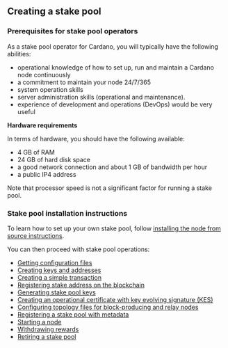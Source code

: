 ## Creating a stake pool

### Prerequisites for stake pool operators

As a stake pool operator for Cardano, you will typically have the following abilities:

* operational knowledge of how to set up, run and maintain a Cardano node continuously
* a commitment to maintain your node 24/7/365
* system operation skills
* server administration skills (operational and maintenance).
* experience of development and operations (DevOps) would be very useful

**Hardware requirements**

In terms of hardware, you should have the following available:

* 4 GB of RAM
* 24 GB of hard disk space
* a good network connection and about 1 GB of bandwidth per hour
* a public IP4 address

Note that processor speed is not a significant factor for running a stake pool.

### Stake pool installation instructions

To learn how to set up your own stake pool, follow [installing the node from source instructions](https://github.com/input-output-hk/cardano-node/blob/master/doc/getting-started/install.md).

You can then proceed with stake pool operations:

-   [Getting configuration files](https://github.com/input-output-hk/cardano-node/blob/master/doc/stake-pool-operations/getConfigFiles_AND_Connect.md)
-   [Creating keys and addresses](https://github.com/input-output-hk/cardano-node/blob/master/doc/stake-pool-operations/keys_and_addresses.md)
-   [Creating a simple transaction](https://github.com/input-output-hk/cardano-node/blob/master/doc/stake-pool-operations/simple_transaction.md)
-   [Registering stake address on the blockchain](https://github.com/input-output-hk/cardano-node/blob/master/doc/stake-pool-operations/register_key.md)
-   [Generating stake pool keys](https://github.com/input-output-hk/cardano-node/blob/master/doc/stake-pool-operations/node_keys.md)
-   [Creating an operational certificate with key evolving signature (KES)](https://github.com/input-output-hk/cardano-node/blob/master/doc/stake-pool-operations/KES_period.md)
-   [Configuring topology files for block-producing and relay nodes](https://github.com/input-output-hk/cardano-node/blob/master/doc/stake-pool-operations/core_relay.md)
-   [Registering a stake pool with metadata](https://github.com/input-output-hk/cardano-node/blob/master/doc/stake-pool-operations/register_stakepool.md)
-   [Starting a node](https://github.com/input-output-hk/cardano-node/blob/master/doc/stake-pool-operations/start_your_nodes.md)
-   [Withdrawing rewards](https://github.com/input-output-hk/cardano-node/blob/master/doc/stake-pool-operations/withdraw-rewards.md)
-   [Retiring a stake pool](https://github.com/input-output-hk/cardano-node/blob/master/doc/stake-pool-operations/retire_stakepool.md)

